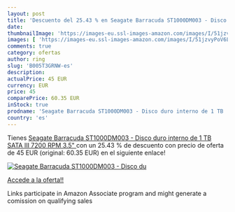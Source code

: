 ```yaml
---
layout: post
title: 'Descuento del 25.43 % en Seagate Barracuda ST1000DM003 - Disco du'
date: 
thumbnailImage: 'https://images-eu.ssl-images-amazon.com/images/I/51jzvyPoV6L._SL200_.jpg'
images: [ 'https://images-eu.ssl-images-amazon.com/images/I/51jzvyPoV6L._SL200_.jpg' ]
comments: true
category: ofertas
author: ring
slug: 'B005T3GRNW-es'
description:
actualPrice: 45 EUR
currency: EUR
price: 45
comparePrice: 60.35 EUR
inStock: true
prodname: 'Seagate Barracuda ST1000DM003 - Disco duro interno de 1 TB  SATA III  7200 RPM  3.5" '
country: 'es'
---
```


Tienes [Seagate Barracuda ST1000DM003 - Disco duro interno de 1 TB  SATA III  7200 RPM  3.5" ](https://www.amazon.es/dp/B005T3GRNW/?tag=tolees-21) con un 25.43 % de descuento con precio de oferta de 45 EUR (original: 60.35 EUR) en el siguiente enlace!

[![Seagate Barracuda ST1000DM003 - Disco du](https://images-eu.ssl-images-amazon.com/images/I/51jzvyPoV6L._SL200_.jpg)](https://www.amazon.es/dp/B005T3GRNW/?tag=tolees-21)

[Accede a la oferta!!](https://www.amazon.es/dp/B005T3GRNW/?tag=tolees-21)

Links participate in Amazon Associate program and might generate a comission on qualifying sales


